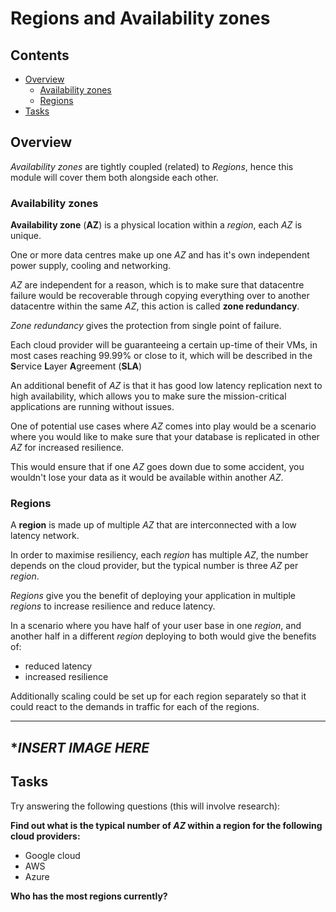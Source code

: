 # Regions and Availability zones

<!--TOC_START-->
## Contents
- [Overview](#overview)
	- [Availability zones](#availability-zones)
	- [Regions](#regions)
- [Tasks](#tasks)

<!--TOC_END-->
## Overview

*Availability zones* are tightly coupled (related) to *Regions*, hence this module will cover them both alongside each other.

### Availability zones

**Availability zone** (**AZ**) is a physical location within a *region*, each *AZ* is unique. 

One or more data centres make up one *AZ* and has it's own independent power supply, cooling and networking.

*AZ* are independent for a reason, which is to make sure that datacentre failure would be recoverable through copying everything over to another  datacentre within the same *AZ*, this action is called **zone redundancy**.

*Zone redundancy* gives the protection from single point of failure.

Each cloud provider will be guaranteeing a certain up-time of their VMs, in most cases reaching 99.99% or close to it, which will be described in the **S**ervice **L**ayer **A**greement (**SLA**)

An additional benefit of *AZ* is that it has good low latency replication next to high availability, which allows you to make sure the mission-critical applications are running without issues.

One of potential use cases where *AZ* comes into play would be a scenario where you would like to make sure that your database is replicated in other *AZ* for increased resilience. 

This would ensure that if one *AZ* goes down due to some accident, you wouldn't lose your data as it would be available within another *AZ*.

### Regions

A **region** is made up of multiple *AZ* that are interconnected with a low latency network.

In order to maximise resiliency, each *region* has multiple *AZ*, the number depends on the cloud provider, but the typical number is three *AZ* per *region*.

*Regions* give you the benefit of deploying your application in multiple *regions* to increase resilience and reduce latency.

In a scenario where you have half of your user base in one *region*, and another half in a different *region* deploying to both would give the benefits of:
- reduced latency
- increased resilience

Additionally scaling could be set up for each region separately so that it could react to the demands in traffic for each of the regions.

------------------------------------------------------------------------------------------------------------------------
**INSERT IMAGE HERE*
------------------------------------------------------------------------------------------------------------------------

## Tasks

Try answering the following questions (this will involve research):

**Find out what is the typical number of *AZ* within a region for the following cloud providers:**
- Google cloud
- AWS
- Azure

**Who has the most regions currently?**
